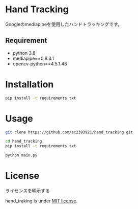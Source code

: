 # Hand Tracking

Googleのmediapipeを使用したハンドトラッキングです。

## Requirement

* python 3.8
* mediapipe==0.8.3.1
* opencv-python==4.5.1.48

# Installation

```bash
pip install -t requirements.txt
```

# Usage

```bash
git clone https://github.com/ac2393921/hand_tracking.git

cd hand_tracking
pip install -t requirements.txt

python main.py
```

# License
ライセンスを明示する

hand_traking is under [MIT license](https://en.wikipedia.org/wiki/MIT_License).